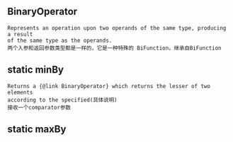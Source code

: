 ## BinaryOperator
    Represents an operation upon two operands of the same type, producing a result
    of the same type as the operands. 
    两个入参和返回参数类型都是一样的，它是一种特殊的 BiFunction，继承自BiFunction

## static minBy
    Returns a {@link BinaryOperator} which returns the lesser of two elements
    according to the specified(具体说明)
    接收一个comparator参数

## static maxBy